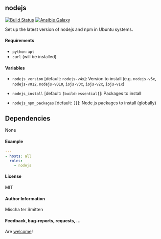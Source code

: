 ## nodejs
 
[![Build Status](https://travis-ci.org/Oefenweb/ansible-nodejs.svg?branch=master)](https://travis-ci.org/Oefenweb/ansible-nodejs) [![Ansible Galaxy](http://img.shields.io/badge/ansible--galaxy-nodejs-blue.svg)](https://galaxy.ansible.com/list#/roles/1814)

Set up the latest version of nodejs and npm in Ubuntu systems.

#### Requirements

* `python-apt`
* `curl` (will be installed)

#### Variables

* `nodejs_version` [default: `nodejs-v4x`]: Version to install (e.g. `nodejs-v5x`, `nodejs-v012`, `nodejs-v010`, `iojs-v3x`, `iojs-v2x`, `iojs-v1x`)

* `nodejs_install` [default: `[build-essential]`]: Packages to install
* `nodejs_npm_packages` [default: `[]`]: Node.js packages to install (globally)

## Dependencies

None

#### Example

```yaml
---
- hosts: all
  roles:
    - nodejs
```

#### License

MIT

#### Author Information

Mischa ter Smitten

#### Feedback, bug-reports, requests, ...

Are [welcome](https://github.com/Oefenweb/ansible-nodejs/issues)!
